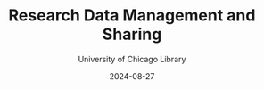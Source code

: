 ---
layout: card
inline: false
resource: Reading
domain:
  - Processing Data
subdomain:
  - Storing and Preserving Data
sample_resource: false

title: "Research Data Management and Sharing"

teaser: >
  This guide published by the University of Chicago Library defines and discusses the benefits of research data management and sharing. This guide also includes information about data management plans, data formats, data descriptions, and data storage.

keywords:

- “Data Management”
- “Data Sharing”

metadata:
Source: "https://guides.lib.uchicago.edu/datamanagement"
author: "University of Chicago Library"
date: "2024-08-27"
license:
citation: "'Research Data Management and Sharing.' 2024.
https://guides.lib.uchicago.edu/datamanagement. Accessed 8 December 2024."

---